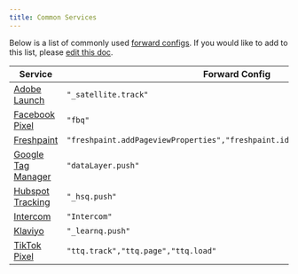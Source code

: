 ```yaml
---
title: Common Services
---
```


Below is a list of commonly used [forward configs](forwarding-events). If you would like to add to this list, please [edit this doc](https://github.com/BuilderIO/partytown/edit/main/docs/common-services.md).

| Service                                                                                                                    | Forward Config                                                                |
| -------------------------------------------------------------------------------------------------------------------------- | ----------------------------------------------------------------------------- |
| [Adobe Launch](https://experienceleague.adobe.com/docs/experience-platform/tags/client-side/satellite-object.html?lang=en) | `"_satellite.track"`                                                          |
| [Facebook Pixel](https://www.facebook.com/business/help/952192354843755?id=1205376682832142)                               | `"fbq"`                                                                       |
| [Freshpaint](https://documentation.freshpaint.io/)                                                                         | `"freshpaint.addPageviewProperties","freshpaint.identify","freshpaint.track"` |
| [Google Tag Manager](https://developers.google.com/tag-manager/quickstart)                                                 | `"dataLayer.push"`                                                            |
| [Hubspot Tracking](https://developers.hubspot.com/docs/api/events/tracking-code)                                           | `"_hsq.push"`                                                                 |
| [Intercom](https://developers.intercom.com/installing-intercom/docs/intercom-javascript)                                   | `"Intercom"`                                                                  |
| [Klaviyo](https://developers.klaviyo.com/en/docs/javascript-api)                                                           | `"_learnq.push"`                                                              |
| [TikTok Pixel](https://ads.tiktok.com/marketing_api/docs?rid=959icq5stjr&id=1701890973258754)                              | `"ttq.track","ttq.page","ttq.load"`                                           |
